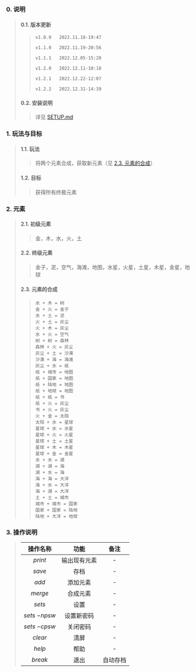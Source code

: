 ### 0. 说明

> #### 0.1. 版本更新
>
> > `v1.0.0   2022.11.18-19:47`
> >
> > `v1.1.0   2022.11.19-20:56`
> >
> > `v1.1.1   2022.12.05-15:20`
> >
> > `v1.2.0   2022.12.11-10:18`
> >
> > `v1.2.1   2022.12.22-12:07`
> >
> > `v1.2.2   2022.12.31-14:39`
>
> #### 0.2. 安装说明
>
> > 详见 [SETUP.md](./SETUP.md)



### 1. 玩法与目标

> #### 1.1. 玩法
>
> > 将两个元素合成，获取新元素（见 [2.3. 元素的合成](https://github.com/Timmy66666/merge_game#23-%E5%85%83%E7%B4%A0%E7%9A%84%E5%90%88%E6%88%90)）
> >
> 
> #### 1.2. 目标
> 
> > 获得所有终极元素



### 2. 元素

> #### 2.1. 初级元素
>
> > 金，木，水，火，土
>
> #### 2.2. 终级元素
>
> > 金子，泥，空气，海滩，地图，水星，火星，土星，木星，金星，地球
>
> #### 2.3. 元素的合成
>
> > ```
> > 水 + 木 = 树
> > 金 + 火 = 金子
> > 水 + 土 = 泥
> > 火 + 土 = 灰尘
> > 火 + 木 = 灰尘
> > 水 + 火 = 空气
> > 树 + 树 = 森林
> > 森林 + 火 = 灰尘
> > 灰尘 + 土 = 沙漠
> > 沙漠 + 海 = 海滩
> > 灰尘 + 水 = 纸
> > 纸 + 城市 = 地图
> > 纸 + 国家 = 地图
> > 纸 + 陆地 = 地图
> > 纸 + 地球 = 地图
> > 纸 + 纸 = 书
> > 纸 + 火 = 灰尘
> > 书 + 火 = 灰尘
> > 火 + 金 = 太阳
> > 太阳 + 水 = 星球
> > 星球 + 水 = 水星
> > 星球 + 火 = 火星
> > 星球 + 土 = 土星
> > 星球 + 木 = 木星
> > 星球 + 金 = 金星
> > 水 + 水 = 湖
> > 湖 + 湖 = 海
> > 湖 + 水 = 海
> > 海 + 海 = 大洋
> > 海 + 水 = 大洋
> > 海 + 湖 = 大洋
> > 土 + 土 = 城市
> > 城市 + 城市 = 国家
> > 国家 + 国家 = 陆地
> > 陆地 + 大洋 = 地球
> > ```



### 3. 操作说明

> |  操作名称  |     功能     |         备注         |
> | :--------: | :----------: | :------------------: |
> |  $print$   | 输出现有元素 |          -           |
> |   $save$   |     存档     |          -           |
> |   $add$    | 添加元素 |          -           |
> |  $merge$   | 合成元素 |          -           |
> | $sets$ |     设置     |    -     |
> | $sets$ $-npsw$ |     设置新密码     | - |
> | $sets$ $-cpsw$ |     关闭密码     | - |
> |  $clear$   |     清屏     |          -           |
> |   $help$   |     帮助     |          -           |
> |  $break$   |     退出     |       自动存档       |